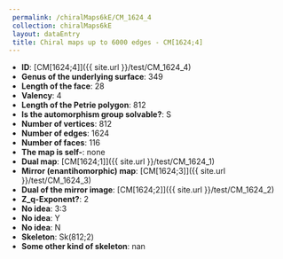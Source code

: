 ```yaml
--- 
 permalink: /chiralMaps6kE/CM_1624_4 
 collection: chiralMaps6kE
 layout: dataEntry
 title: Chiral maps up to 6000 edges - CM[1624;4]
---
```


- **ID**: [CM[1624;4]]({{ site.url }}/test/CM_1624_4)
- **Genus of the underlying surface**: 349
- **Length of the face**: 28
- **Valency**: 4
- **Length of the Petrie polygon**: 812
- **Is the automorphism group solvable?**: S
- **Number of vertices**: 812
- **Number of edges**: 1624
- **Number of faces**: 116
- **The map is self-**: none
- **Dual map**: [CM[1624;1]]({{ site.url }}/test/CM_1624_1)
- **Mirror (enantihomorphic) map**: [CM[1624;3]]({{ site.url }}/test/CM_1624_3)
- **Dual of the mirror image**: [CM[1624;2]]({{ site.url }}/test/CM_1624_2)
- **Z_q-Exponent?**: 2
- **No idea**:  3:3
- **No idea**: Y
- **No idea**: N
- **Skeleton**: Sk(812;2)
- **Some other kind of skeleton**: nan
